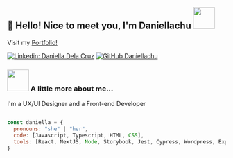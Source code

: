 <h2>👋 Hello! Nice to meet you, I'm Daniellachu <img src="https://media.giphy.com/media/mGcNjsfWAjY5AEZNw6/giphy.gif" width="50"></h2>

<p>Visit my 
    <a href="https://daniellachu-portfolio.vercel.app/"> Portfolio! </a> 
</p>

[![Linkedin: Daniella Dela Cruz](https://img.shields.io/badge/-daniellachu-blue?style=flat-square&logo=Linkedin&logoColor=white&link=https://www.linkedin.com/in/daniellachu/)](https://www.linkedin.com/in/daniellachu)
[![GitHub Daniellachu](https://img.shields.io/github/followers/daniellachu?label=follow&style=social)](https://github.com/Daniellachu)

### <img src="https://media.giphy.com/media/VgCDAzcKvsR6OM0uWg/giphy.gif" width="50"> A little more about me...  


<p>I'm a UX/UI Designer and a Front-end Developer</p>

```javascript

const daniella = {
  pronouns: "she" | "her",
  code: [Javascript, Typescript, HTML, CSS],
  tools: [React, NextJS, Node, Storybook, Jest, Cypress, Wordpress, Expo, Android Studio],
}
```